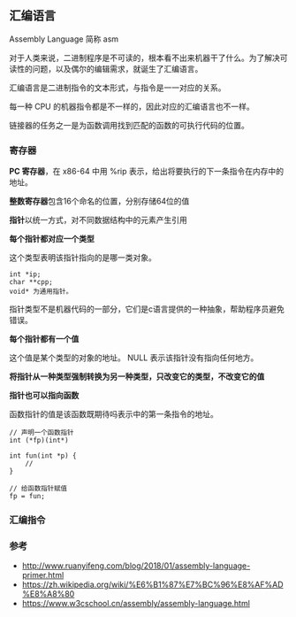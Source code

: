 ## 汇编语言

Assembly Language 简称 asm

对于人类来说，二进制程序是不可读的，根本看不出来机器干了什么。为了解决可读性的问题，以及偶尔的编辑需求，就诞生了汇编语言。

汇编语言是二进制指令的文本形式，与指令是一一对应的关系。

每一种 CPU 的机器指令都是不一样的，因此对应的汇编语言也不一样。

链接器的任务之一是为函数调用找到匹配的函数的可执行代码的位置。

### 寄存器

**PC 寄存器**，在 x86-64 中用 %rip 表示，给出将要执行的下一条指令在内存中的地址。

**整数寄存器**包含16个命名的位置，分别存储64位的值

**指针**以统一方式，对不同数据结构中的元素产生引用

**每个指针都对应一个类型**

这个类型表明该指针指向的是哪一类对象。 

```
int *ip; 
char **cpp; 
void* 为通用指针。
```

指针类型不是机器代码的一部分，它们是c语言提供的一种抽象，帮助程序员避免错误。

**每个指针都有一个值**

这个值是某个类型的对象的地址。 NULL 表示该指针没有指向任何地方。

**将指针从一种类型强制转换为另一种类型，只改变它的类型，不改变它的值**


**指针也可以指向函数**

函数指针的值是该函数既期待吗表示中的第一条指令的地址。

```
// 声明一个函数指针
int (*fp)(int*)

int fun(int *p) {
    //
}

// 给函数指针赋值
fp = fun;

```



### 汇编指令


### 参考
- http://www.ruanyifeng.com/blog/2018/01/assembly-language-primer.html
- https://zh.wikipedia.org/wiki/%E6%B1%87%E7%BC%96%E8%AF%AD%E8%A8%80
- https://www.w3cschool.cn/assembly/assembly-language.html